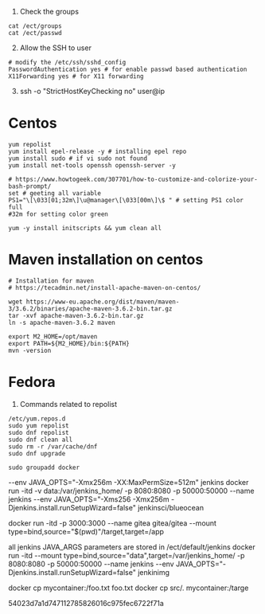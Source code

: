 1. Check the groups
```
cat /ect/groups
cat /ect/passwd
```

2. Allow the SSH to user
```
# modify the /etc/ssh/sshd_config
PasswordAuthentication yes # for enable passwd based authentication
X11Forwarding yes # for X11 forwarding

```

3. ssh -o "StrictHostKeyChecking no" user@ip

# Centos
```
yum repolist
yum install epel-release -y # installing epel repo
yum install sudo # if vi sudo not found
yum install net-tools openssh openssh-server -y

# https://www.howtogeek.com/307701/how-to-customize-and-colorize-your-bash-prompt/
set # geeting all variable
PS1="\[\033[01;32m\]\u@manager\[\033[00m\]\$ " # setting PS1 color full 
#32m for setting color green

yum -y install initscripts && yum clean all
```
# Maven installation on centos
```
# Installation for maven
# https://tecadmin.net/install-apache-maven-on-centos/

wget https://www-eu.apache.org/dist/maven/maven-3/3.6.2/binaries/apache-maven-3.6.2-bin.tar.gz
tar -xvf apache-maven-3.6.2-bin.tar.gz 
ln -s apache-maven-3.6.2 maven

export M2_HOME=/opt/maven
export PATH=${M2_HOME}/bin:${PATH}	
mvn -version

```

# Fedora

1. Commands related to repolist
```
/etc/yum.repos.d
sudo yum repolist
sudo dnf repolist
sudo dnf clean all
sudo rm -r /var/cache/dnf
sudo dnf upgrade

sudo groupadd docker

```




--env JAVA_OPTS="-Xmx256m -XX:MaxPermSize=512m" jenkins
docker run -itd -v data:/var/jenkins_home/ -p 8080:8080 -p 50000:50000 --name jenkins --env JAVA_OPTS="-Xms256 -Xmx256m -Djenkins.install.runSetupWizard=false" jenkinsci/blueocean

docker run -itd -p 3000:3000 --name gitea gitea/gitea
 --mount type=bind,source="$(pwd)"/target,target=/app

all jenkins JAVA_ARGS parameters are stored in /ect/default/jenkins
docker run -itd --mount type=bind,source="data",target=/var/jenkins_home/ -p 8080:8080 -p 50000:50000 --name jenkins --env JAVA_OPTS="-Djenkins.install.runSetupWizard=false" jenkinimg

docker cp mycontainer:/foo.txt foo.txt
docker cp src/. mycontainer:/targe



54023d7a1d747112785826016c975fec6722f71a
